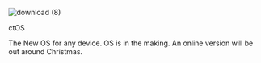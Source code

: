 ![download (8)](https://user-images.githubusercontent.com/91299080/136016945-e7e8a723-f668-4173-a155-fbd636a39d43.png)

ctOS

The New OS for any device.
OS is in the making.
An online version will be out around Christmas.
